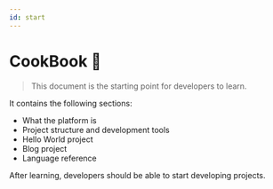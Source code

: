 ```yaml
---
id: start
---
```

# CookBook 🦘

> This document is the starting point for developers to learn.

It contains the following sections:

- What the platform is
- Project structure and development tools
- Hello World project
- Blog project
- Language reference

After learning, developers should be able to start developing projects.
